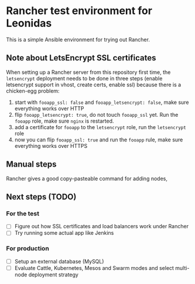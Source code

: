# Rancher test environment for Leonidas

This is a simple Ansible environment for trying out Rancher.

## Note about LetsEncrypt SSL certificates

When setting up a Rancher server from this repository first time, the `letsencrypt` deployment needs to be done in three steps (enable letsencrypt support in vhost, create certs, enable ssl) because there is a chicken-egg problem:

1. start with `fooapp_ssl: false` and `fooapp_letsencrypt: false`, make sure everything works over HTTP
2. flip `fooapp_letsencrypt: true`, do not touch `fooapp_ssl` yet. Run the `fooapp` role, make sure `nginx` is restarted.
3. add a certificate for `fooapp` to the `letsencrypt` role, run the `letsencrypt` role
4. now you can flip `fooapp_ssl: true` and run the `fooapp` rule, make sure everything works over HTTPS

## Manual steps

Rancher gives a good copy-pasteable command for adding nodes,

## Next steps (TODO)

### For the test

- [ ] Figure out how SSL certificates and load balancers work under Rancher
- [ ] Try running some actual app like Jenkins

### For production

- [ ] Setup an external database (MySQL)
- [ ] Evaluate Cattle, Kubernetes, Mesos and Swarm modes and select multi-node deployment strategy
